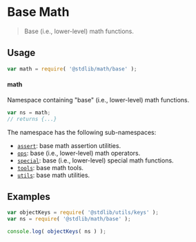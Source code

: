 <!--

@license Apache-2.0

Copyright (c) 2018 The Stdlib Authors.

Licensed under the Apache License, Version 2.0 (the "License");
you may not use this file except in compliance with the License.
You may obtain a copy of the License at

   http://www.apache.org/licenses/LICENSE-2.0

Unless required by applicable law or agreed to in writing, software
distributed under the License is distributed on an "AS IS" BASIS,
WITHOUT WARRANTIES OR CONDITIONS OF ANY KIND, either express or implied.
See the License for the specific language governing permissions and
limitations under the License.

-->

# Base Math

> Base (i.e., lower-level) math functions.

<section class="usage">

## Usage

```javascript
var math = require( '@stdlib/math/base' );
```

#### math

Namespace containing "base" (i.e., lower-level) math functions.

```javascript
var ns = math;
// returns {...}
```

The namespace has the following sub-namespaces:

<!-- <toc pattern="*"> -->

<div class="namespace-toc">

-   <span class="signature">[`assert`][@stdlib/math/base/assert]</span><span class="delimiter">: </span><span class="description">base math assertion utilities.</span>
-   <span class="signature">[`ops`][@stdlib/math/base/ops]</span><span class="delimiter">: </span><span class="description">base (i.e., lower-level) math operators.</span>
-   <span class="signature">[`special`][@stdlib/math/base/special]</span><span class="delimiter">: </span><span class="description">base (i.e., lower-level) special math functions.</span>
-   <span class="signature">[`tools`][@stdlib/math/base/tools]</span><span class="delimiter">: </span><span class="description">base math tools.</span>
-   <span class="signature">[`utils`][@stdlib/math/base/utils]</span><span class="delimiter">: </span><span class="description">base math utilities.</span>

</div>

<!-- </toc> -->

</section>

<!-- /.usage -->

<!-- Package notes. Make sure to keep an empty line after the `section` element and another before the `/section` close. -->

<section class="notes">

</section>

<!-- /.notes -->

<section class="examples">

## Examples

<!-- TODO: better examples -->

<!-- eslint no-undef: "error" -->

```javascript
var objectKeys = require( '@stdlib/utils/keys' );
var ns = require( '@stdlib/math/base' );

console.log( objectKeys( ns ) );
```

</section>

<!-- /.examples -->

<!-- Section for related `stdlib` packages. Do not manually edit this section, as it is automatically populated. -->

<section class="related">

</section>

<!-- /.related -->

<!-- Section for all links. Make sure to keep an empty line after the `section` element and another before the `/section` close. -->

<section class="links">

<!-- <toc-links> -->

[@stdlib/math/base/assert]: https://github.com/stdlib-js/stdlib/tree/develop/lib/node_modules/%40stdlib/math/base/assert

[@stdlib/math/base/ops]: https://github.com/stdlib-js/stdlib/tree/develop/lib/node_modules/%40stdlib/math/base/ops

[@stdlib/math/base/special]: https://github.com/stdlib-js/stdlib/tree/develop/lib/node_modules/%40stdlib/math/base/special

[@stdlib/math/base/tools]: https://github.com/stdlib-js/stdlib/tree/develop/lib/node_modules/%40stdlib/math/base/tools

[@stdlib/math/base/utils]: https://github.com/stdlib-js/stdlib/tree/develop/lib/node_modules/%40stdlib/math/base/utils

<!-- </toc-links> -->

</section>

<!-- /.links -->
